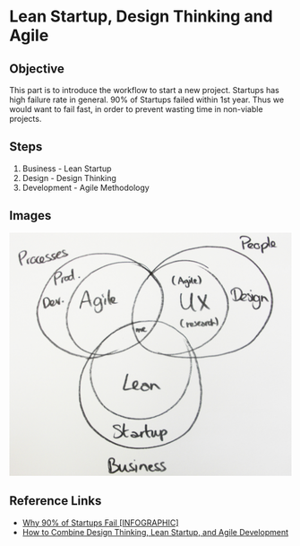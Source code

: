 # Lean Startup, Design Thinking and Agile

## Objective

This part is to introduce the workflow to start a new project. Startups has high failure rate in general. 90% of Startups failed within 1st year. Thus we would want to fail fast, in order to prevent wasting time in non-viable projects.

## Steps

1. Business - Lean Startup
2. Design - Design Thinking
3. Development - Agile Methodology

## Images

![UX / Agile / Lean](../../images/Venn-UX-Agile-Lean.jpg)

## Reference Links

- [Why 90% of Startups Fail [INFOGRAPHIC]](http://mashable.com/2013/02/04/why-startups-fail/)
- [How to Combine Design Thinking, Lean Startup, and Agile Development](http://responsive.org/2014/07/how-to-combine-design-thinking-lean-startup-and-agile-development/)